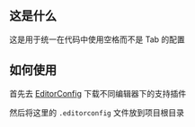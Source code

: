 
## 这是什么

这是用于统一在代码中使用空格而不是 Tab 的配置

## 如何使用

首先去 [EditorConfig](http://editorconfig.org/) 下载不同编辑器下的支持插件

然后将这里的 `.editorconfig` 文件放到项目根目录
